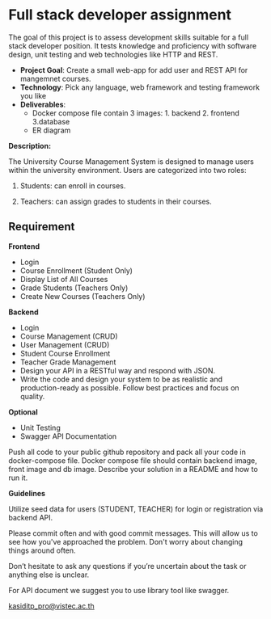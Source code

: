 # Full stack developer assignment

The goal of this project is to assess development skills suitable for a full stack developer position. It tests knowledge and proficiency with software design, unit testing and web technologies like HTTP and REST.


- **Project Goal**:  Create a small web-app for add user and REST API for mangemnet courses.
- **Technology**: Pick any language, web framework and testing framework you like
- **Deliverables**:
	 - Docker compose file contain 3 images: 1. backend 2. frontend 3.database
	 - ER diagram

**Description:**

The University Course Management System is designed to manage users within the university environment. Users are categorized into two roles:

1. Students: can enroll in courses.

2. Teachers: can assign grades to students in their courses.



## Requirement

**Frontend**

 - Login
 - Course Enrollment (Student Only)
 - Display List of All Courses
 - Grade Students (Teachers Only)
 - Create New Courses (Teachers Only)

**Backend**

 - Login
 - Course Management (CRUD)
 - User Management (CRUD)
 - Student Course Enrollment
 - Teacher Grade Management
 - Design your API in a RESTful way and respond with JSON.
 - Write the code and design your system to be as realistic and production-ready as possible. Follow best practices and focus on quality.

**Optional**
 - Unit Testing
 - Swagger API Documentation


Push all code to your public github repository and pack all your code in docker-compose file. Docker compose file should contain backend image, front image and db image. Describe your solution in a README and how to run it.


**Guidelines**

Utilize seed data for users (STUDENT, TEACHER) for login or registration via backend API.

Please commit often and with good commit messages. This will allow us to see how you've approached the problem. Don't worry about changing things around often.

Don’t hesitate to ask any questions if you’re uncertain about the task or anything else is unclear.


For API document we suggest you to use library tool like swagger.

kasiditp_pro@vistec.ac.th

